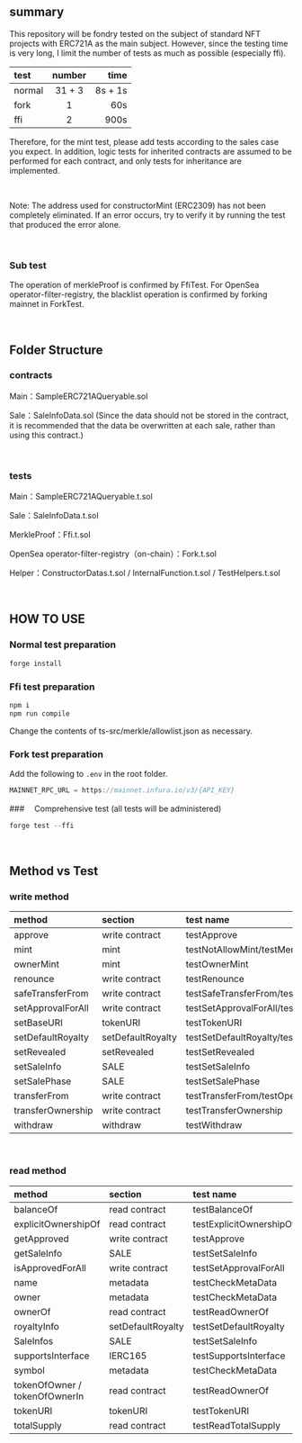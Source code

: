 ## summary

This repository will be fondry tested on the subject of standard NFT projects with ERC721A as the main subject.
However, since the testing time is very long, I limit the number of tests as much as possible (especially ffi).

| test   | number |    time |
| :----- | :----: | ------: |
| normal | 31 + 3 | 8s + 1s |
| fork   |   1    |     60s |
| ffi    |   2    |    900s |

Therefore, for the mint test, please add tests according to the sales case you expect.
In addition, logic tests for inherited contracts are assumed to be performed for each contract, and only tests for inheritance are implemented.

<br>

Note: The address used for constructorMint (ERC2309) has not been completely eliminated.
If an error occurs, try to verify it by running the test that produced the error alone.

<br>

### Sub test

The operation of merkleProof is confirmed by FfiTest.
For OpenSea operator-filter-registry, the blacklist operation is confirmed by forking mainnet in ForkTest.

<br>

## Folder Structure

### contracts

Main：SampleERC721AQueryable.sol

Sale：SaleInfoData.sol
(Since the data should not be stored in the contract, it is recommended that the data be overwritten at each sale, rather than using this contract.)

<br>

### tests

Main：SampleERC721AQueryable.t.sol

Sale：SaleInfoData.t.sol

MerkleProof：Ffi.t.sol

OpenSea operator-filter-registry（on-chain）：Fork.t.sol

Helper：ConstructorDatas.t.sol / InternalFunction.t.sol / TestHelpers.t.sol

<br>

## HOW TO USE

### Normal test preparation

```jsx
forge install
```

### Ffi test preparation

```jsx
npm i
npm run compile
```

Change the contents of ts-src/merkle/allowlist.json as necessary.

### Fork test preparation

Add the following to `.env` in the root folder.

```jsx
MAINNET_RPC_URL = https://mainnet.infura.io/v3/{API_KEY}
```

###　 Comprehensive test (all tests will be administered)

```jsx
forge test --ffi
```

<br>

## Method vs Test

### write method

| method            | section           | test name                                                        |
| :---------------- | :---------------- | :--------------------------------------------------------------- |
| approve           | write contract    | testApprove                                                      |
| mint              | mint              | testNotAllowMint/testMerkleProofMint/testMerkleProofMultipleMint |
| ownerMint         | mint              | testOwnerMint                                                    |
| renounce          | write contract    | testRenounce                                                     |
| safeTransferFrom  | write contract    | testSafeTransferFrom/testOperaterSafeTransferFrom                |
| setApprovalForAll | write contract    | testSetApprovalForAll/testCancelSetApprovalForAll                |
| setBaseURI        | tokenURI          | testTokenURI                                                     |
| setDefaultRoyalty | setDefaultRoyalty | testSetDefaultRoyalty/testNotSetDefaultRoyalty                   |
| setRevealed       | setRevealed       | testSetRevealed                                                  |
| setSaleInfo       | SALE              | testSetSaleInfo                                                  |
| setSalePhase      | SALE              | testSetSalePhase                                                 |
| transferFrom      | write contract    | testTransferFrom/testOperaterTransferFrom                        |
| transferOwnership | write contract    | testTransferOwnership                                            |
| withdraw          | withdraw          | testWithdraw                                                     |

<br>

### read method

| method                        | section           | test name               |
| :---------------------------- | :---------------- | :---------------------- |
| balanceOf                     | read contract     | testBalanceOf           |
| explicitOwnershipOf           | read contract     | testExplicitOwnershipOf |
| getApproved                   | write contract    | testApprove             |
| getSaleInfo                   | SALE              | testSetSaleInfo         |
| isApprovedForAll              | write contract    | testSetApprovalForAll   |
| name                          | metadata          | testCheckMetaData       |
| owner                         | metadata          | testCheckMetaData       |
| ownerOf                       | read contract     | testReadOwnerOf         |
| royaltyInfo                   | setDefaultRoyalty | testSetDefaultRoyalty   |
| SaleInfos                     | SALE              | testSetSaleInfo         |
| supportsInterface             | IERC165           | testSupportsInterface   |
| symbol                        | metadata          | testCheckMetaData       |
| tokenOfOwner / tokenOfOwnerIn | read contract     | testReadOwnerOf         |
| tokenURI                      | tokenURI          | testTokenURI            |
| totalSupply                   | read contract     | testReadTotalSupply     |
